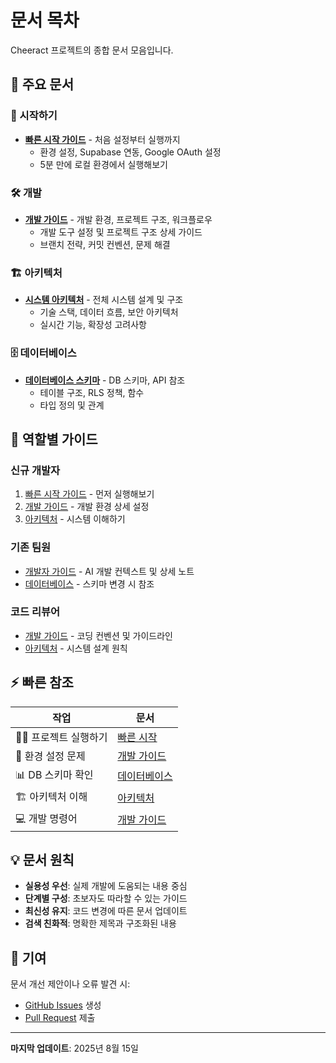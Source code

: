 # 문서 목차

Cheeract 프로젝트의 종합 문서 모음입니다.

## 📖 주요 문서

### 🚀 시작하기
- **[빠른 시작 가이드](getting-started.md)** - 처음 설정부터 실행까지
  - 환경 설정, Supabase 연동, Google OAuth 설정
  - 5분 만에 로컬 환경에서 실행해보기

### 🛠️ 개발
- **[개발 가이드](development.md)** - 개발 환경, 프로젝트 구조, 워크플로우
  - 개발 도구 설정 및 프로젝트 구조 상세 가이드
  - 브랜치 전략, 커밋 컨벤션, 문제 해결

### 🏗️ 아키텍처
- **[시스템 아키텍처](architecture.md)** - 전체 시스템 설계 및 구조
  - 기술 스택, 데이터 흐름, 보안 아키텍처
  - 실시간 기능, 확장성 고려사항

### 🗄️ 데이터베이스
- **[데이터베이스 스키마](database.md)** - DB 스키마, API 참조
  - 테이블 구조, RLS 정책, 함수
  - 타입 정의 및 관계

## 🎯 역할별 가이드

### 신규 개발자
1. [빠른 시작 가이드](getting-started.md) - 먼저 실행해보기
2. [개발 가이드](development.md) - 개발 환경 상세 설정
3. [아키텍처](architecture.md) - 시스템 이해하기

### 기존 팀원
- [개발자 가이드](../CLAUDE.md) - AI 개발 컨텍스트 및 상세 노트
- [데이터베이스](database.md) - 스키마 변경 시 참조

### 코드 리뷰어
- [개발 가이드](development.md) - 코딩 컨벤션 및 가이드라인
- [아키텍처](architecture.md) - 시스템 설계 원칙

## ⚡ 빠른 참조

| 작업 | 문서 |
|------|------|
| 🏃‍♂️ 프로젝트 실행하기 | [빠른 시작](getting-started.md#-5단계-개발-서버-실행) |
| 🔧 환경 설정 문제 | [개발 가이드](development.md#-문제-해결) |
| 📊 DB 스키마 확인 | [데이터베이스](database.md) |
| 🏗️ 아키텍처 이해 | [아키텍처](architecture.md) |
| 💻 개발 명령어 | [개발 가이드](development.md#개발-명령어) |

## 💡 문서 원칙

- **실용성 우선**: 실제 개발에 도움되는 내용 중심
- **단계별 구성**: 초보자도 따라할 수 있는 가이드
- **최신성 유지**: 코드 변경에 따른 문서 업데이트
- **검색 친화적**: 명확한 제목과 구조화된 내용

## 🤝 기여

문서 개선 제안이나 오류 발견 시:
- [GitHub Issues](../../../issues) 생성
- [Pull Request](../../../pulls) 제출

---

**마지막 업데이트**: 2025년 8월 15일